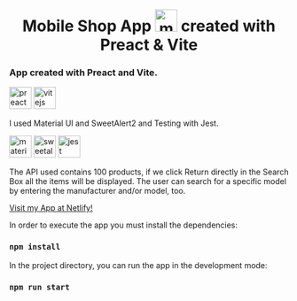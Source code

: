 <h1 align="center">Mobile Shop App <img src="https://icon-library.com/images/icon-for-mobile/icon-for-mobile-27.jpg" alt="music-app" width="40" height="40" /> created with Preact & Vite</h1>

<h3>App created with Preact and Vite.</h3> 
<p>
<img src="https://preactjs.com/assets/app-icon.png" alt="preact" width="40" height="40" />
<img src="https://vectorwiki.com/images/bjlcA__vitejs.svg" alt="vitejs" width="40" height="40" />
</p>

I used Material UI and SweetAlert2 and Testing with Jest.
<p>
<img src="https://v4.material-ui.com/static/logo.png" alt="materialui" width="40" height="40" />
<img src="https://raw.githubusercontent.com/sweetalert2/sweetalert2/HEAD/assets/swal2-logo.png" alt="sweetalert2" height="40" />
<img src="https://www.vectorlogo.zone/logos/jestjsio/jestjsio-icon.svg" alt="jest" width="40" height="40" /> 
</p>

The API used contains 100 products, if we click Return directly in the Search Box all the items will be displayed. 
The user can search for a specific model by entering the manufacturer and/or model, too.


[Visit my App at Netlify!](https://trassi-mobile-shop.netlify.app)

In order to execute the app you must install the dependencies:

### `npm install`

In the project directory, you can run the app in the development mode:

### `npm run start`
